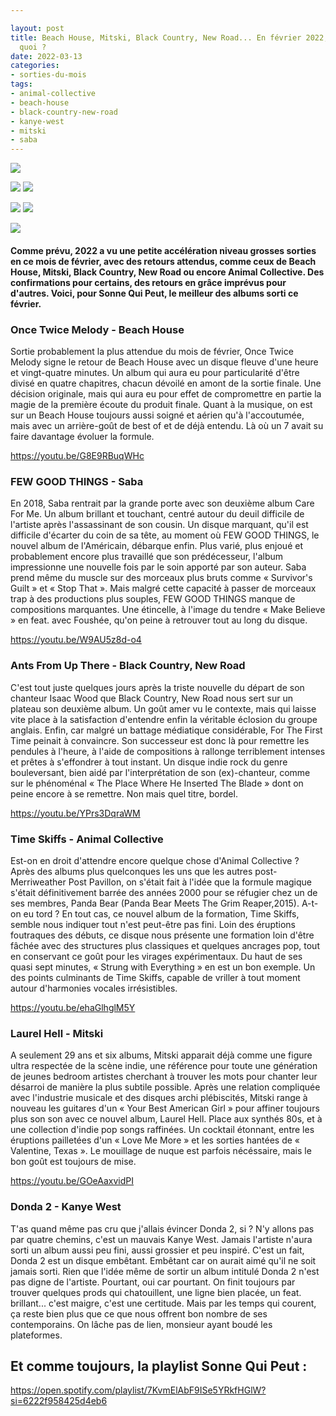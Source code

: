 ```yaml
---

layout: post
title: Beach House, Mitski, Black Country, New Road... En février 2022, on retient
  quoi ?
date: 2022-03-13
categories:
- sorties-du-mois
tags:
- animal-collective
- beach-house
- black-country-new-road
- kanye-west
- mitski
- saba
---
```


![](images/256503.jpeg)

![](images/7f9dc57d-5f1e-4601-91be-09383438059e.jpeg)
![](images/imagefgfg.jpeg)

![](images/https___images.genius.com_2a28a503e612a18e855fff35e977a42a.1000x1000x1.png)
![](images/32e9ee0a056315909f7d6f6a703f2395.1000x1000x1.jpg)

![](images/image.jpeg)

#### Comme prévu, 2022 a vu une petite accélération niveau grosses sorties en ce mois de février, avec des retours attendus, comme ceux de Beach House, Mitski, Black Country, New Road ou encore Animal Collective. Des confirmations pour certains, des retours en grâce imprévus pour d'autres. Voici, pour Sonne Qui Peut, le meilleur des albums sorti ce février.

<!--more-->

### Once Twice Melody - Beach House

Sortie probablement la plus attendue du mois de février, Once Twice Melody signe le retour de Beach House avec un disque fleuve d'une heure et vingt-quatre minutes. Un album qui aura eu pour particularité d'être divisé en quatre chapitres, chacun dévoilé en amont de la sortie finale. Une décision originale, mais qui aura eu pour effet de compromettre en partie la magie de la première écoute du produit finale. Quant à la musique, on est sur un Beach House toujours aussi soigné et aérien qu'à l'accoutumée, mais avec un arrière-goût de best of et de déjà entendu. Là où un 7 avait su faire davantage évoluer la formule.

https://youtu.be/G8E9RBuqWHc

### FEW GOOD THINGS - Saba

En 2018, Saba rentrait par la grande porte avec son deuxième album Care For Me. Un album brillant et touchant, centré autour du deuil difficile de l'artiste après l'assassinant de son cousin. Un disque marquant, qu'il est difficile d'écarter du coin de sa tête, au moment où FEW GOOD THINGS, le nouvel album de l'Américain, débarque enfin. Plus varié, plus enjoué et probablement encore plus travaillé que son prédécesseur, l'album impressionne une nouvelle fois par le soin apporté par son auteur. Saba prend même du muscle sur des morceaux plus bruts comme « Survivor's Guilt » et « Stop That ». Mais malgré cette capacité à passer de morceaux trap à des productions plus souples, FEW GOOD THINGS manque de compositions marquantes. Une étincelle, à l'image du tendre « Make Believe » en feat. avec Foushée, qu'on peine à retrouver tout au long du disque.

https://youtu.be/W9AU5z8d-o4

### Ants From Up There - Black Country, New Road

C'est tout juste quelques jours après la triste nouvelle du départ de son chanteur Isaac Wood que Black Country, New Road nous sert sur un plateau son deuxième album. Un goût amer vu le contexte, mais qui laisse vite place à la satisfaction d'entendre enfin la véritable éclosion du groupe anglais. Enfin, car malgré un battage médiatique considérable, For The First Time peinait à convaincre. Son successeur est donc là pour remettre les pendules à l'heure, à l'aide de compositions à rallonge terriblement intenses et prêtes à s'effondrer à tout instant. Un disque indie rock du genre bouleversant, bien aidé par l'interprétation de son (ex)-chanteur, comme sur le phénoménal « The Place Where He Inserted The Blade » dont on peine encore à se remettre. Non mais quel titre, bordel.

https://youtu.be/YPrs3DqraWM

### Time Skiffs - Animal Collective

Est-on en droit d'attendre encore quelque chose d'Animal Collective ? Après des albums plus quelconques les uns que les autres post-Merriweather Post Pavillon, on s'était fait à l'idée que la formule magique s'était définitivement barrée des années 2000 pour se réfugier chez un de ses membres, Panda Bear (Panda Bear Meets The Grim Reaper,2015). A-t-on eu tord ? En tout cas, ce nouvel album de la formation, Time Skiffs, semble nous indiquer tout n'est peut-être pas fini. Loin des éruptions foutraques des débuts, ce disque nous présente une formation loin d'être fâchée avec des structures plus classiques et quelques ancrages pop, tout en conservant ce goût pour les virages expérimentaux. Du haut de ses quasi sept minutes, « Strung with Everything » en est un bon exemple. Un des points culminants de Time Skiffs, capable de vriller à tout moment autour d'harmonies vocales irrésistibles.

https://youtu.be/ehaGlhglM5Y

### Laurel Hell - Mitski

A seulement 29 ans et six albums, Mitski apparait déjà comme une figure ultra respectée de la scène indie, une référence pour toute une génération de jeunes bedroom artistes cherchant à trouver les mots pour chanter leur désarroi de manière la plus subtile possible. Après une relation compliquée avec l'industrie musicale et des disques archi plébiscités, Mitski range à nouveau les guitares d'un « Your Best American Girl » pour affiner toujours plus son son avec ce nouvel album, Laurel Hell. Place aux synthés 80s, et à une collection d'indie pop songs raffinées. Un cocktail étonnant, entre les éruptions pailletées d'un « Love Me More » et les sorties hantées de « Valentine, Texas ». Le mouillage de nuque est parfois nécéssaire, mais le bon goût est toujours de mise.

https://youtu.be/GOeAaxvidPI

### Donda 2 - Kanye West

T'as quand même pas cru que j'allais évincer Donda 2, si ? N'y allons pas par quatre chemins, c'est un mauvais Kanye West. Jamais l'artiste n'aura sorti un album aussi peu fini, aussi grossier et peu inspiré. C'est un fait, Donda 2 est un disque embêtant. Embêtant car on aurait aimé qu'il ne soit jamais sorti. Rien que l'idée même de sortir un album intitulé Donda 2 n'est pas digne de l'artiste. Pourtant, oui car pourtant. On finit toujours par trouver quelques prods qui chatouillent, une ligne bien placée, un feat. brillant... c'est maigre, c'est une certitude. Mais par les temps qui courent, ça reste bien plus que ce que nous offrent bon nombre de ses contemporains. On lâche pas de lien, monsieur ayant boudé les plateformes.

## Et comme toujours, la playlist Sonne Qui Peut :

https://open.spotify.com/playlist/7KvmElAbF9ISe5YRkfHGlW?si=6222f958425d4eb6
